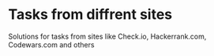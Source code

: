 # Tasks from diffrent sites
Solutions for tasks from sites like Check.io, Hackerrank.com, Codewars.com and others
